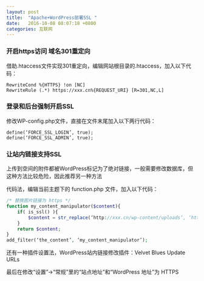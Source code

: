 ```yaml
---
layout: post
title:  "Apache+WordPress部署SSL "
date:   2016-10-08 08:07:18 +0800
categories: 互联网
---
```


### 开启https访问 域名301重定向 ###

借助.htaccess文件实现301重定向，编辑网站根目录的.htaccess，加入以下代码：

    RewriteCond %{HTTPS} !on [NC]
    RewriteRule (.*) https://xxx.cn%{REQUEST_URI} [R=301,NC,L]

### 登录和后台强制开启SSL ###

修改WP-config.php文件，直接在文件末尾加入以下两行代码：

    define(‘FORCE_SSL_LOGIN’, true);
    define(‘FORCE_SSL_ADMIN’, true);

### 让站内链接支持SSL ###

上传到空间的附件都被WordPress标记为了绝对链接，一般需要修改数据库，但这种方法比较危险，因此推荐另一种方法

代码法，编辑当前主题下的 function.php 文件，加入以下代码：

```php
/* 替换图片链接为 https */
function my_content_manipulator($content){
    if( is_ssl() ){
        $content = str_replace(‘http://xxx.cn/wp-content/uploads’, ‘https://xxx.cn/wp-content/uploads’, $content);
    }
    return $content;
}
add_filter(‘the_content’, ‘my_content_manipulator’);
```

还有一种插件设置法，WordPress站内链接修改插件：Velvet Blues Update URLs

最后在修改“设置”→“常规”里的“站点地址”和“WordPress 地址”为 HTTPS
